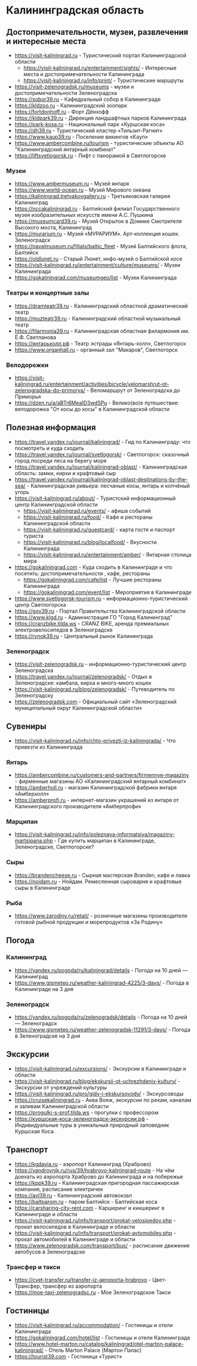 # Калининградская область

## Достопримечательности, музеи, развлечения и интересные места

* https://visit-kaliningrad.ru - Туристический портал Калининградской области
  - https://visit-kaliningrad.ru/entertainment/sights/ - Интересные места и достопримечательности Калининграда
  - https://visit-kaliningrad.ru/info/print/ - Туристические маршруты
* https://visit-zelenogradsk.ru/museums - музеи и достопримечательности Зеленоградска
* https://sobor39.ru - Кафедральный собор в Калининграде
* https://kldzoo.ru - Калининградский зоопарк
* https://fortdonhoff.ru - Форт Дёнхофф
* https://kldpark39.ru - Дирекция ландшафтных парков Калининграда
* https://park-kosa.ru - Национальный парк «Куршская коса»
* https://dh39.ru - Туристический кластер «Тильзит-Рагнит»
* https://www.kaup39.ru - Поселение викингов «Кауп»
* https://www.ambercombine.ru/tourism - туристические объекты АО "Калининградский янтарный комбинат"
* https://liftsvetlogorsk.ru - Лифт с панорамой в Светлогорске

### Музеи

* https://www.ambermuseum.ru - Музей янтаря
* https://www.world-ocean.ru - Музей Мирового океана
* https://kaliningrad.tretyakovgallery.ru - Третьяковская галерея Калининград
* https://nccakaliningrad.ru - Балтийский филиал Государственного музея изобразительных искусств имени А.С. Пушкина
* https://museumcard39.ru - Музей Открыток в Домике Смотрителя Высокого моста, Калининград
* https://murarium.ru - Музей «МУРАРИУМ». Арт-коллекция кошек. Зеленоградск
* https://navalmuseum.ru/filials/baltic_fleet - Музей Балтийского флота, Балтийск
* https://oldlunet.ru - Старый Люнет, инфо-музей о Балтийской косе
* https://visit-kaliningrad.ru/entertainment/culture/museums/ - Музеи Калининграда
* https://gokaliningrad.com/museumgeo/list - Музеи Калининграда

### Театры и концертные залы

* https://dramteatr39.ru - Калининградский областной драматический театр
* https://muzteatr39.ru - Калининградский областной музыкальный театр
* https://filarmonia39.ru - Калининградская областная филармония им. Е.Ф. Светланова
* https://янтарьхолл.рф - Театр эстрады «Янтарь-холл», Светлогорск
* https://www.organhall.ru - органный зал "Макаров", Светлогорск

### Велодорожки

* https://visit-kaliningrad.ru/entertainment/activities/bicycle/velomarshrut-ot-zelenogradska-do-primorya/ - Веломаршрут от Зеленоградска до Приморья
* https://dzen.ru/a/aBTr6MeaID3wdSPu - Велико(во)е путешествие: велодорожка "От косы до косы" в Калининградской области

## Полезная информация

* https://travel.yandex.ru/journal/kaliningrad/ - Гид по Калининграду: что посмотреть и куда сходить
* https://travel.yandex.ru/journal/svetlogorsk/ - Светлогорск: сказочный город посреди леса на берегу моря
* https://travel.yandex.ru/journal/kaliningrad-oblast/ - Калининградская область: замки, кирхи и крафтовый сыр
* https://travel.yandex.ru/journal/kaliningrad-oblast-destinations-by-the-sea/ - Калининградская ривьера: песчаные косы, янтарь и копчёный угорь
* https://visit-kaliningrad.ru/about/ - Туристский информационный центр Калининградской области
  - https://visit-kaliningrad.ru/events/ - афиша событий
  - https://visit-kaliningrad.ru/food/ - Кафе и рестораны Калининградской области
  - https://visit-kaliningrad.ru/guestcard/ - карта гостя и паспорт туриста
  - https://visit-kaliningrad.ru/blog/localfood/ - Вкусности Калининграда
  - https://visit-kaliningrad.ru/entertainment/amber/ - Янтарная столица мира
* https://gokaliningrad.com - Куда сходить в Калининграде и что посетить: достопримечательности , кафе, рестораны
  - https://gokaliningrad.com/cafe/list - Лучшие рестораны Калининграда
  - https://gokaliningrad.com/event/list - Мероприятия в Калининграде
* https://www.svetlogorsk-tourism.ru - информационно-туристический центр Светлогорска
* https://gov39.ru - Портал Правительства Калининградской области
* https://www.klgd.ru - Администрация ГО "Город Калининград"
* https://cranzbike.tilda.ws - CRANZ BIKE, аренда премиальных электровелосипедов в Зеленоградске
* https://rynok39.ru - Центральный рынок Калининграда

### Зеленоградск

* https://visit-zelenogradsk.ru - информационно-туристический центр Зеленоградска
* https://travel.yandex.ru/journal/zelenogradsk/ - Отдых в Зеленоградске: камбала, кирха и много-много кошек
* https://visit-kaliningrad.ru/blog/zelenogradsk/ - Путеводитель по Зеленоградску
* https://zelenogradsk.com - Официальный сайт «Зеленоградский муниципальный округ Калининградской области»

## Сувениры

* https://visit-kaliningrad.ru/info/chto-privezti-iz-kaliningrada/ - Что привезти из Калининграда

### Янтарь

* https://ambercombine.ru/customers-and-partners/firmennye-magaziny - фирменные магазины АО «Калининградский янтарный комбинат»
* https://amberholl.ru - магазин Калининградской фабрики янтаря «Амберхолл»
* https://amberprofi.ru - интернет-магазин украшений из янтаря от Калининградского производителя «Амберпрофи»

### Марципан

* https://visit-kaliningrad.ru/info/poleznaya-informatsiya/magaziny-martsipana.php - Где купить марципан в Калининграде, Зеленоградске, Светлогорске?

### Сыры

* https://brandencheese.ru - Сырная мастерская Branden, кафе и лавка
* https://noidam.ru - Нойдам. Ремесленная сыроварня и крафтовые сыры в Калининграде

### Рыба

* https://www.zarodiny.ru/retail/ - розничные магазины производителя готовой рыбной продукции и морепродуктов «За Родину»

## Погода

### Калининград

* https://yandex.ru/pogoda/ru/kaliningrad/details - Погода на 10 дней — Калининград
* https://www.gismeteo.ru/weather-kaliningrad-4225/3-days/ - Погода в Калининграде на 3 дня

### Зеленоградск

* https://yandex.ru/pogoda/ru/zelenogradsk/details - Погода на 10 дней — Зеленоградск
* https://www.gismeteo.ru/weather-zelenogradsk-11291/3-days/ - Погода в Зеленоградске на 3 дня

## Экскурсии

* https://visit-kaliningrad.ru/excursions/ - Экскурсии в Калининграде и области
* https://visit-kaliningrad.ru/blog/ekskursii-ot-uchrezhdeniy-kultury/ - Экскурсии от учреждений культуры
* https://visit-kaliningrad.ru/pro/gidy-i-ekskursovody/ - Экскурсоводы
* https://cruisekaliningrad.ru - Аква Вояж, экскурсии по рекам, каналам и заливам Калининградской области
* https://progulki-s-prof.tilda.ws - прогулки с профессором
* https://куршская-коса-зеленоградск-экскурсии.рф - Индивидуальные туры в уникальный природный заповедник Куршская Коса

## Транспорт

* https://kgdavia.ru - аэропорт Калининград (Храброво)
* https://vandrovnik.ru/rus/39/hrabrovo-kaliningrad-route - На чём доехать из аэропорта Храброво до Калининграда и на побережье
* https://kppk39.ru - Калининградская пригородная пассажирская компания, расписание электричек
* https://avl39.ru - Калининградский автовокзал
* https://baltparom.ru - паром Балтийск - Балтийская коса
* https://carsharing-city-rent.com - Каршеринг и кикшеринг в Калининграде и области
* https://visit-kaliningrad.ru/info/transport/prokat-velosipedov.php - прокат велосипедов в Калининграде и области
* https://visit-kaliningrad.ru/info/transport/prokat-avtomobiley.php - прокат автомобилей в Калининграде и области
* https://www.zelenogradsk.com/transport/bus/ - расписание движения автобусов в Зеленоградске

### Трансфер и такси

* https://cvet-transfer.ru/transfer-iz-aeroporta-hrabrovo - Цвет-Трансфер, трансфер из аэропорта
* https://moe-taxi-zelenogradsc.ru - Мое Зеленоградское Такси

## Гостиницы

* https://visit-kaliningrad.ru/accommodation/ - Гостиницы и отели Калининграда
* https://gokaliningrad.com/hotel/list - Гостиницы и отели Калининграда
* https://www.hotel-marton.ru/catalog/kaliningrad/otel-marton-palace-kaliningrad/ - Отель Marton Palace (Мартон Палас)
* https://tourist39.com - Гостиница «Турист»
